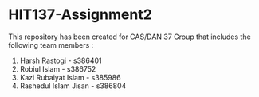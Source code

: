 # HIT137-Assignment2
This repository has been created for CAS/DAN 37 Group that includes the following team members :

1. Harsh Rastogi - s386401
2. Robiul Islam - s386752
3. Kazi Rubaiyat Islam - s385986
4. Rashedul Islam Jisan - s386804
